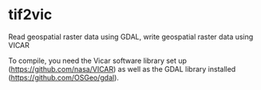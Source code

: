 # tif2vic
Read geospatial raster data using GDAL, write geospatial raster data using VICAR

To compile, you need the Vicar software library set up (https://github.com/nasa/VICAR) as well as the GDAL library installed (https://github.com/OSGeo/gdal).
